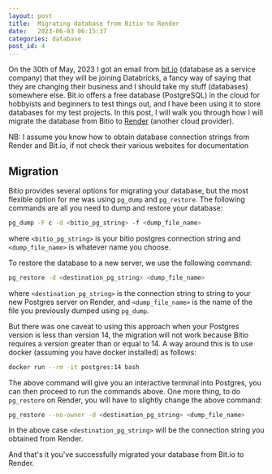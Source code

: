 ```yaml
---
layout: post
title:  Migrating database from Bitio to Render
date:   2023-06-03 06:15:37
categories: database
post_id: 4
---
```


On the 30th of May, 2023 I got an email from [bit.io](https://bit.io/) (database as a service company) that they will be joining Databricks, a fancy way of saying that they are changing their business and I should take my stuff (databases) somewhere else. Bit.io offers a free database (PostgreSQL) in the cloud for hobbyists and beginners to test things out, and I have been using it to store databases for my test projects. In this post, I will walk you through how I will migrate the database from Bitio to [Render](https://render.com/) (another cloud provider).

NB: I assume you know how to obtain database connection strings from Render and Bit.io, if not check their various websites for documentation

## Migration

Bitio provides several options for migrating your database, but the most flexible option for me was using `pg_dump` and `pg_restore`. The following commands are all you need to dump and restore your database:

```bash
pg_dump -F c -d <bitio_pg_string> -f <dump_file_name>
```

where `<bitio_pg_string>` is your bitio postgres connection string and `<dump_file_name>` is whatever name you choose.

To restore the database to a new server, we use the following command:

```bash
pg_restore -d <destination_pg_string> <dump_file_name>
```

where `<destination_pg_string>` is the connection string to string to your new Postgres server on Render, and `<dump_file_name>` is the name of the file you previously dumped using `pg_dump`.

But there was one caveat to using this approach when your Postgres version is less than version 14, the migration will not work because Bitio requires a version greater than or equal to 14. A way around this is to use docker (assuming you have docker installed)  as follows:

```bash
docker run --rm -it postgres:14 bash

```

The above command will give you an interactive terminal into Postgres, you can then proceed to run the commands above. One more thing, to do `pg_restore` on Render, you will have to slightly change the above command:

```bash
pg_restore --no-owner -d <destination_pg_string> <dump_file_name>
```

In the above case `<destination_pg_string>` will be the connection string you obtained from Render.

And that's it you've successfully migrated your database from Bit.io to Render.

<br/>